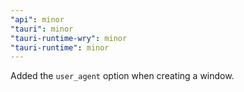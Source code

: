 ```yaml
---
"api": minor
"tauri": minor
"tauri-runtime-wry": minor
"tauri-runtime": minor
---
```


Added the `user_agent` option when creating a window.
